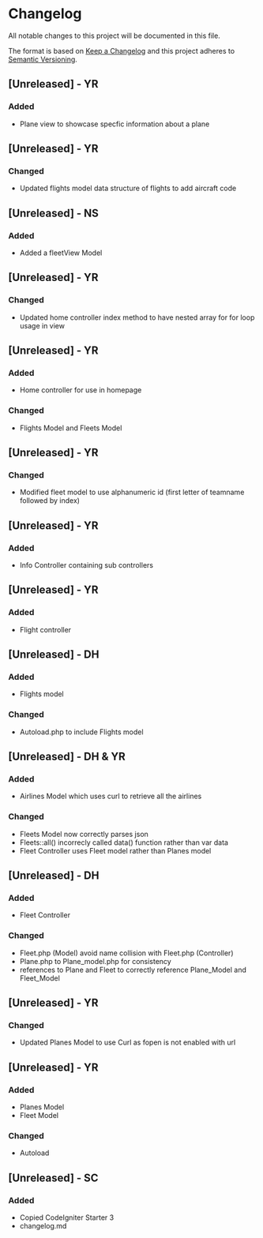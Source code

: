 # Changelog
All notable changes to this project will be documented in this file.

The format is based on [Keep a Changelog](http://keepachangelog.com/en/1.0.0/)
and this project adheres to [Semantic Versioning](http://semver.org/spec/v2.0.0.html).

## [Unreleased] - YR 
### Added 
- Plane view to showcase specfic information about a plane

## [Unreleased] - YR 
### Changed
- Updated flights model data structure of flights to add aircraft code

## [Unreleased] - NS
### Added
- Added a fleetView Model

## [Unreleased] - YR 
### Changed
- Updated home controller index method to have nested array for for loop usage in view

## [Unreleased] - YR 
### Added
- Home controller for use in homepage
### Changed
- Flights Model and Fleets Model

## [Unreleased] - YR 
### Changed
- Modified fleet model to use alphanumeric id (first letter of teamname followed by index)

## [Unreleased] - YR 
### Added
- Info Controller containing sub controllers

## [Unreleased] - YR 
### Added
- Flight controller

## [Unreleased] - DH
### Added
- Flights model

### Changed
- Autoload.php to include Flights model

## [Unreleased] - DH & YR
### Added
- Airlines Model which uses curl to retrieve all the airlines

### Changed
- Fleets Model now correctly parses json
- Fleets::all() incorrecly called data() function rather than var data
- Fleet Controller uses Fleet model rather than Planes model

## [Unreleased] - DH
### Added
- Fleet Controller
### Changed
- Fleet.php (Model) avoid name collision with Fleet.php (Controller)
- Plane.php to Plane_model.php for consistency
- references to Plane and Fleet to correctly reference Plane_Model and Fleet_Model

## [Unreleased] - YR 
### Changed
- Updated Planes Model to use Curl as fopen is not enabled with url

## [Unreleased] - YR 
### Added
- Planes Model
- Fleet Model
### Changed
- Autoload


## [Unreleased] - SC
### Added
- Copied CodeIgniter Starter 3
- changelog.md
